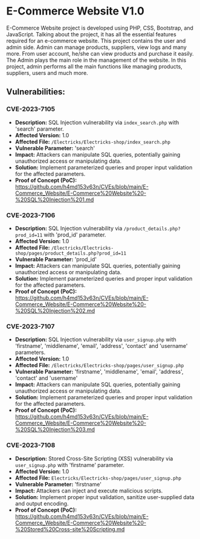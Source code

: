# E-Commerce Website V1.0
E-Commerce Website project is developed using PHP, CSS, Bootstrap, and JavaScript. Talking about the project, it has all the essential features required for an e-commerce website. This project contains the user and admin side. Admin can manage products, suppliers, view logs and many more. From user account, he/she can view products and purchase it easily. The Admin plays the main role in the management of the website. In this project, admin performs all the main functions like managing products, suppliers, users and much more.

## Vulnerabilities:

### CVE-2023-7105
+ **Description:** SQL Injection vulnerability via `index_search.php` with 'search' parameter.
+ **Affected Version:** 1.0
+ **Affected File:** `/Electricks/Electricks-shop/index_search.php`
+ **Vulnerable Parameter:** 'search'
+ **Impact:** Attackers can manipulate SQL queries, potentially gaining unauthorized access or manipulating data.
+ **Solution:** Implement parameterized queries and proper input validation for the affected parameters.
+ **Proof of Concept (PoC):** https://github.com/h4md153v63n/CVEs/blob/main/E-Commerce_Website/E-Commerce%20Website%20-%20SQL%20Injection%201.md

### CVE-2023-7106
+ **Description:** SQL Injection vulnerability via `/product_details.php?prod_id=11` with 'prod_id' parameter.
+ **Affected Version:** 1.0
+ **Affected File:** `/Electricks/Electricks-shop/pages/product_details.php?prod_id=11`
+ **Vulnerable Parameter:** 'prod_id'
+ **Impact:** Attackers can manipulate SQL queries, potentially gaining unauthorized access or manipulating data.
+ **Solution:** Implement parameterized queries and proper input validation for the affected parameters.
+ **Proof of Concept (PoC):** https://github.com/h4md153v63n/CVEs/blob/main/E-Commerce_Website/E-Commerce%20Website%20-%20SQL%20Injection%202.md

### CVE-2023-7107
+ **Description:** SQL Injection vulnerability via `user_signup.php` with 'firstname', 'middlename', 'email', 'address', 'contact' and 'username' parameters.
+ **Affected Version:** 1.0
+ **Affected File:** `/Electricks/Electricks-shop/pages/user_signup.php`
+ **Vulnerable Parameter:** 'firstname', 'middlename', 'email', 'address', 'contact' and 'username'
+ **Impact:** Attackers can manipulate SQL queries, potentially gaining unauthorized access or manipulating data.
+ **Solution:** Implement parameterized queries and proper input validation for the affected parameters.
+ **Proof of Concept (PoC):** https://github.com/h4md153v63n/CVEs/blob/main/E-Commerce_Website/E-Commerce%20Website%20-%20SQL%20Injection%203.md

### CVE-2023-7108
+ **Description:** Stored Cross-Site Scripting (XSS) vulnerability via `user_signup.php` with 'firstname' parameter.
+ **Affected Version:** 1.0
+ **Affected File:** `Electricks/Electricks-shop/pages/user_signup.php`
+ **Vulnerable Parameter:** 'firstname'
+ **Impact:** Attackers can inject and execute malicious scripts.
+ **Solution:** Implement proper input validation, sanitize user-supplied data and output encoding.
+ **Proof of Concept (PoC):** https://github.com/h4md153v63n/CVEs/blob/main/E-Commerce_Website/E-Commerce%20Website%20-%20Stored%20Cross-site%20Scripting.md
  
